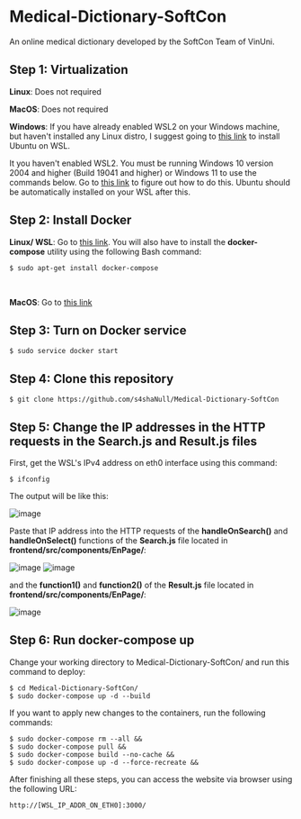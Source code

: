 # Medical-Dictionary-SoftCon
An online medical dictionary developed by the SoftCon Team of VinUni.

## Step 1: Virtualization
**Linux**: Does not required

**MacOS**: Does not required

**Windows**:
If you have already enabled WSL2 on your Windows machine, but haven't installed any Linux distro, I suggest going to [this link](https://ubuntu.com/wsl) to install Ubuntu on WSL.

It you haven't enabled WSL2. You must be running Windows 10 version 2004 and higher (Build 19041 and higher) or Windows 11 to use the commands below. Go to [this link](https://learn.microsoft.com/en-us/windows/wsl/install) to figure out how to do this. Ubuntu should be automatically installed on your WSL after this.

## Step 2: Install Docker
**Linux/ WSL**: Go to [this link](https://docs.docker.com/engine/install/ubuntu/). You will also have to install the **docker-compose** utility using the following Bash  command:
```
$ sudo apt-get install docker-compose
```
<br>

**MacOS**: Go to [this link](https://docs.docker.com/desktop/install/mac-install/)

## Step 3: Turn on Docker service
```
$ sudo service docker start
```
## Step 4: Clone this repository
```
$ git clone https://github.com/s4shaNull/Medical-Dictionary-SoftCon
```

## Step 5: Change the IP addresses in the HTTP requests in the Search.js and Result.js files
First, get the WSL's IPv4 address on eth0 interface using this command:
```
$ ifconfig
```
The output will be like this:

![image](https://user-images.githubusercontent.com/89685724/209780540-5cf9367b-0ad2-440d-9aa1-d01f5066c591.png)

Paste that IP address into the HTTP requests of the **handleOnSearch()** and **handleOnSelect()** functions of the **Search.js** file located in **frontend/src/components/EnPage/**:

![image](https://user-images.githubusercontent.com/89685724/209781261-20131492-b847-455e-a855-b36932a21633.png)
![image](https://user-images.githubusercontent.com/89685724/209781216-7dfa4f52-bacc-477a-81c3-f888d5f178ff.png)

and the **function1()** and **function2()** of the **Result.js** file located in **frontend/src/components/EnPage/**:

![image](https://user-images.githubusercontent.com/89685724/209781433-691cf5ff-cc9b-4e9a-99a3-cea1829cad42.png)

## Step 6: Run docker-compose up
Change your working directory to Medical-Dictionary-SoftCon/ and run this command to deploy:

```
$ cd Medical-Dictionary-SoftCon/ 
$ sudo docker-compose up -d --build
```

If you want to apply new changes to the containers, run the following commands:
```
$ sudo docker-compose rm --all &&
$ sudo docker-compose pull &&
$ sudo docker-compose build --no-cache &&
$ sudo docker-compose up -d --force-recreate &&
```

After finishing all these steps, you can access the website via browser using the following URL:
```
http://[WSL_IP_ADDR_ON_ETH0]:3000/
```




